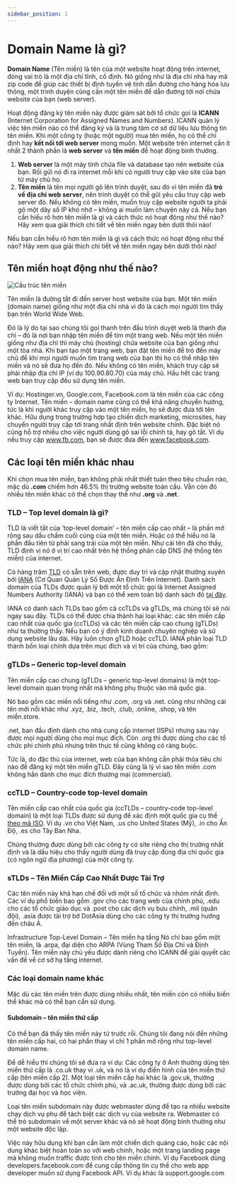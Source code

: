 ```yaml
---
sidebar_position: 1
---
```


# Domain Name là gì?

**Domain Name** (Tên miền) là tên của một website hoạt động trên internet, đóng vai trò là một địa chỉ tĩnh, cố định. Nó giống như là địa chỉ nhà hay mã zip code để giúp các thiết bị định tuyến vệ tinh dẫn đường cho hàng hóa lưu thông, một trình duyện cũng cần một tên miền để dẫn đường tới nơi chứa website của bạn (web server).

Hoạt động đăng ký tên miền này được giám sát bởi tổ chức gọi là **ICANN** (Internet Corporation for Assigned Names and Numbers). ICANN quản lý việc tên miền nào có thể đăng ký và là trung tâm cơ sở dữ liệu lưu thông tin tên miền. Khi một công ty (hoặc một người) mua tên miền, họ có thể chỉ định hay **kết nối tới web server** mong muốn. Một website trên internet cần ít nhất 2 thành phần là **web server** và **tên miền** để hoạt động bình thường.

1. **Web server** là một máy tính chứa file và database tạo nên website của bạn. Rồi gửi nó đi ra internet mỗi khi có người truy cập vào site của bạn từ máy chủ họ.
2. **Tên miền** là tên mọi người gõ lên trình duyệt, sau đó vì tên miền đã **trỏ về địa chỉ web server**, nên trình duyệt có thể gửi yêu cầu truy cập web server đó. Nếu không có tên miền, muốn truy cập website người ta phải gõ một dãy số IP khó nhớ – không ai muốn làm chuyện này cả.
Nếu bạn cần hiểu rõ hơn tên miền là gì và cách thức nó hoạt động như thế nào? Hãy xem qua giải thích chi tiết về tên miền ngay bên dưới thôi nào!

Nếu bạn cần hiểu rõ hơn tên miền là gì và cách thức nó hoạt động như thế nào? Hãy xem qua giải thích chi tiết về tên miền ngay bên dưới thôi nào!

## Tên miền hoạt động như thế nào?
![Cấu trúc tên miền](/img/tutorial/cau-truc-ten-mien.png)

Tên miền là đường tắt đi đến server host website của bạn. Một tên miền (domain name) giống như một địa chỉ nhà vì đó là cách mọi người tìm thấy bạn trên World Wide Web.

Đó là lý do tại sao chúng tôi gọi thanh trên đầu trình duyệt web là thanh địa chỉ – đó là nơi bạn nhập tên miền để tìm một trang web. Nếu một tên miền giống như địa chỉ thì máy chủ (hosting) chứa website của bạn giống như một tòa nhà. Khi bạn tạo một trang web, bạn đặt tên miền để trỏ đến máy chủ để khi mọi người muốn tìm trang web của bạn thì họ có thể nhập tên miền và nó sẽ đưa họ đến đó. Nếu không có tên miền, khách truy cập sẽ phải nhập địa chỉ IP (ví dụ 100.90.80.70) của máy chủ. Hầu hết các trang web bạn truy cập đều sử dụng tên miền.

Ví dụ: Hostinger.vn, Google.com, Facebook.com là tên miền của các công ty Internet. Tên miền – domain name cũng có thể khả năng chuyển hướng, tức là khi người khác truy cập vào một tên miền, họ sẽ được đưa tới tên khác. Hữu dụng trong trường hợp tạo chiến dịch marketing, microsites, hay chuyển người truy cập tới trang nhất định trên website chính. Đặc biệt nó cũng hỗ trợ nhiều cho việc người dùng gõ sai lỗi chính tả, hay gõ tắt. Ví dụ nếu truy cập www.fb.com, bạn sẽ được đưa đến www.facebook.com.

## Các loại tên miền khác nhau

Khi chọn mua tên miền, bạn không phải nhất thiết tuân theo tiêu chuẩn nào, mặc dù **.com** chiếm hơn 46.5% thị trường website toàn cầu. Vẫn còn đó nhiều tên miền khác có thể chọn thay thế như **.org** và **.net**.

### TLD – Top level domain là gì?
TLD là viết tắt của ‘top-level domain’ – tên miền cấp cao nhất – là phần mở rộng sau dấu chấm cuối cùng của một tên miền. Hoặc có thể hiểu nó là phần đầu tiên từ phải sang trái của một tên miền. Như cái tên đã cho thấy, TLD định vị nó ở vị trí cao nhất trên hệ thống phân cấp DNS (hệ thống tên miền) của internet.

Có hàng trăm [TLD](https://www.icann.org/resources/pages/tlds-2012-02-25-en) có sẵn trên web, được duy trì và cập nhật thường xuyên bởi [IANA](https://www.iana.org/) (Cơ Quan Quản Lý Số Được Ấn Định Trên Internet). Danh sách domain của TLDs được quản lý bởi một tổ chức gọi là Internet Assigned Numbers Authority (IANA) và bạn có thể xem toàn bộ danh sách đó [tại đây](https://www.iana.org/domains/root/db).

IANA có danh sách TLDs bao gồm cả ccTLDs và gTLDs, mà chúng tôi sẽ nói ngay sau đây. TLDs có thể được chia thành hai loại khác: các tên miền cấp cao nhất của quốc gia (ccTLDs) và các tên miền cấp cao chung (gTLDs) như ta thường thấy. Nếu bạn có ý định kinh doanh chuyên nghiệp và sử dụng website lâu dài. Hãy luôn chọn gTLD hoặc ccTLD. IANA phân loại TLD thành bốn loại chính dựa trên mục đích và vị trí của chúng, bao gồm:

### gTLDs – Generic top-level domain
Tên miền cấp cao chung (gTLDs – generic top-level domains) là một top-level domain quan trọng nhất mà không phụ thuộc vào mã quốc gia.

Nó bao gồm các miền nổi tiếng như .com, .org và .net. cũng như những cái tên mới nổi khác như .xyz, .biz, .tech, .club, .online, .shop, và tên miền.store.

.net, ban đầu định dành cho nhà cung cấp internet (ISPs) nhưng sau này được mọi người dùng cho mọi mục đích. Còn .org thì được dùng cho các tổ chức phi chính phủ nhưng trên thực tế cũng không có ràng buộc.

Tức là, do đặc thù của internet, web của bạn không cần phải thỏa tiêu chí nào để đăng ký một tên miền gTLD. Đây cũng là lý vì sao tên miền .com không hẳn dành cho mục đích thương mại (commercial).

### ccTLD – Country-code top-level domain
Tên miền cấp cao nhất của quốc gia (ccTLDs – country-code top-level domain) là một loại TLDs được sử dụng để xác định một quốc gia cụ thể [theo mã ISO](https://en.wikipedia.org/wiki/List_of_ISO_3166_country_codes). Ví dụ .vn cho Việt Nam, .us cho United States (Mỹ), .in cho Ấn Độ, .es cho Tây Ban Nha.

Chúng thường được dùng bởi các công ty có site riêng cho thị trường nhất định và là dấu hiệu cho thấy người dùng đã truy cập đúng địa chỉ quốc gia (có ngôn ngữ địa phương) của một công ty.

### sTLDs – Tên Miền Cấp Cao Nhất Được Tài Trợ
Các tên miền này khá hạn chế đối với một số tổ chức và nhóm nhất định. Các ví dụ phổ biến bao gồm .gov cho các trang web của chính phủ, .edu cho các tổ chức giáo dục và .post cho các dịch vụ bưu chính, .mil (quân đội), .asia được tài trợ bở DotAsia dùng cho các công ty thị trường hướng đến châu Á.

Infrastructure Top-Level Domain – Tên miền hạ tầng
Nó chỉ bao gồm một tên miền, là .arpa, đại diện cho ARPA (Vùng Tham Số Địa Chỉ và Định Tuyến). Tên miền này chủ yếu được dành riêng cho ICANN để giải quyết các vấn đề về cơ sở hạ tầng internet.

### Các loại domain name khác
Mặc dù các tên miền trên được dùng nhiều nhất, tên miền còn có nhiều biến thể khác mà có thể bạn cần sử dụng.

#### Subdomain – tên miền thứ cấp
Có thể bạn đã thấy tên miền này từ trước rồi. Chúng tôi đang nói đến những tên miền cấp hai, có hai phần thay vì chỉ 1 phần mở rộng như top-level domain name.

Để dễ hiểu thì chúng tôi sẽ đưa ra ví dụ: Các công ty ở Anh thường dùng tên miền thứ cấp là .co.uk thay vì .uk, và nó là ví dụ điển hình của tên miền thứ cấp (tên miền cấp 2). Một loại tên miền cấp hai khác là .gov.uk, thường được dùng bởi các tổ chức chính phủ, và .ac.uk, thường được dùng bởi các trường đại học và học viện.

Loại tên miền subdomain này được webmaster dùng để tạo ra nhiều website chạy dịch vụ phụ để tách biệt các dịch vụ của website ra. Webmaster có thể trỏ subdomain về một server khác và nó sẽ hoạt động bình thường như một website độc lập.

Việc này hữu dụng khi bạn cần làm một chiến dịch quảng cáo, hoặc các nội dung khác biệt hoàn toàn so với web chính, hoặc một trang landing page mà không muốn traffic được tính cho tên miền chính. Ví dụ Facebook dùng developers.facebook.com để cung cấp thông tin cụ thể cho web app developer muốn sử dụng Facebook API. Ví dụ khác là support.google.com